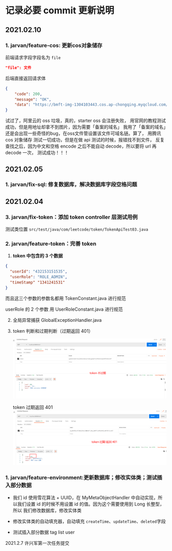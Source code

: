 # 记录必要 commit 更新说明
## 2021.02.10
### 1. jarvan/feature-cos: 更新cos对象储存
前端请求字段字段名为 `file`
```json
"file": 文件
```
后端直接返回请求体
```json
{
    "code": 200,
    "message": "OK",
    "data": "https://bmft-img-1304103443.cos.ap-chongqing.myqcloud.com/leetcode/23191612937129752.png"
}
```
试过了，阿里云的 oss 垃圾，真的，starter oss 会注册失败，
用官网的教程测试成功，但是用地址却拿不到图片，因为需要「备案的域名」
我用了「备案的域名」还是会出现一些奇怪的bug，在oss文件管设置该文件可域名链。算了，
用腾讯 cos 对象储存
测试一切成功，但是在做 api 测试的时候，报错找不到文件，
反复查找之后，因为中文和空格 encode 之后不能自动 decode，所以要将 url 再 decode 一次，
测试成功！！！

## 2021.02.05
### 1. jarvan/fix-sql: 修复数据库，解决数据库字段空格问题

## 2021.02.04

### 3. jarvan/fix-token：添加 token controller 层测试用例

测试类位置 `src/test/java/com/leetcode/token/TokenApiTest03.java`

### 2. jarvan/feature-token：完善 token

1. **token 中包含的 3 个数据**

```json
{
  "userId": "432153151535",
  "userRole": "ROLE_ADMIN",
  "timeStamp" "1341241531"
}
```

而且这三个参数的参数名都用 TokenConstant.java 进行规范

userRole 的 2 个参数 用 UserRoleConstant.java 进行规范

2. 全局异常捕获 GlobalExceptionHandler.java 

3. token 判断和过期判断（过期返回 401）

   ![image-20210204214337068](commitRecord.assets/image-20210204214337068.png)

   token 过期返回 401
   ![image-20210204214800856](commitRecord.assets/image-20210204214800856.png)

### 1. jarvan/feature-environment:更新数据库；修改实体类；测试插入部分数据
* 我们 id 使用雪花算法 + UUID，在 MyMetaObjectHandler 中自动实现，所以我们设置 id 的时候不用设置 id 的值。因为这个需要使用到 Long 长整型，所以 我们修改数据库，修改实体类

* 修改实体类的自动填充器，自动填充  `createTime`、`updateTime`、`deleted`字段

* 测试插入部分数据 tag list user

2021.2.7
许兴军第一次任务提交
